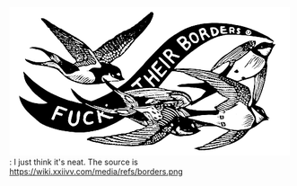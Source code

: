 ![drawing of several birds and a banner that says 'fuck their borders'](./images/borders.png)
: I just think it's neat. The source is <https://wiki.xxiivv.com/media/refs/borders.png>
